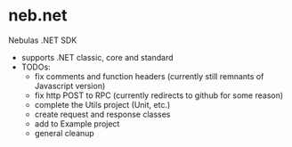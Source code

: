 # neb.net
Nebulas .NET SDK
- supports .NET classic, core and standard
- TODOs:
  - fix comments and function headers (currently still remnants of Javascript version)
  - fix http POST to RPC (currently redirects to github for some reason)
  - complete the Utils project (Unit, etc.)
  - create request and response classes
  - add to Example project
  - general cleanup
